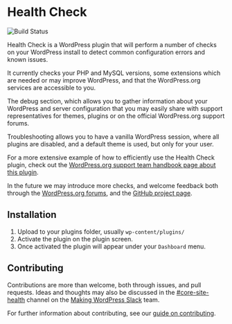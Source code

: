 # Health Check

![Build Status](https://github.com/WordPress/health-check/workflows/Build%20Status/badge.svg)

Health Check is a WordPress plugin that will perform a number of checks on your WordPress install to detect common configuration errors and known issues.

It currently checks your PHP and MySQL versions, some extensions which are needed or may improve WordPress, and that the WordPress.org services are accessible to you.

The debug section, which allows you to gather information about your WordPress and server configuration that you may easily share with support representatives for themes, plugins or on the official WordPress.org support forums.

Troubleshooting allows you to have a vanilla WordPress session, where all plugins are disabled, and a default theme is used, but only for your user.

For a more extensive example of how to efficiently use the Health Check plugin, check out the [WordPress.org support team handbook page about this plugin](https://make.wordpress.org/support/handbook/appendix/troubleshooting-using-the-health-check/).

In the future we may introduce more checks, and welcome feedback both through the [WordPress.org forums](https://wordpress.org/support/plugin/health-check), and the [GitHub project page](https://github.com/WordPress/health-check).

## Installation

1. Upload to your plugins folder, usually `wp-content/plugins/`
2. Activate the plugin on the plugin screen.
3. Once activated the plugin will appear under your `Dashboard` menu.

## Contributing

Contributions are more than welcome, both through issues, and pull requests. Ideas and thoughts may also be discussed in the [#core-site-health](https://wordpress.slack.com/messages/core-site-health/) channel
on the [Making WordPress Slack](https://make.wordpress.org/chat) team.

For further information about contributing, see our [guide on contributing](https://github.com/WordPress/health-check/blob/master/.github/CONTRIBUTING.md).
